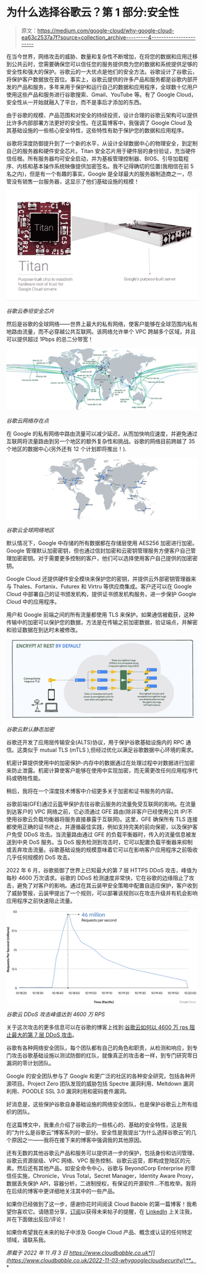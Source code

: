 # 为什么选择谷歌云？第 1 部分:安全性

> 原文：<https://medium.com/google-cloud/why-google-cloud-ea63c2537a7f?source=collection_archive---------4----------------------->

在当今世界，网络攻击的威胁、数量和复杂性不断增加，在将您的数据和应用迁移到公共云时，您需要确保您可以信任您的服务提供商为您的数据和系统提供足够的安全性和强大的保护。谷歌云的一大优点是他们的安全方法。谷歌设计了谷歌云，将保护客户数据放在首位。事实上，谷歌云提供的许多产品和服务都是谷歌内部开发的产品和服务，多年来用于保护和运行自己的数据和应用程序，全球数十亿用户使用这些产品和服务进行谷歌搜索、Gmail、YouTube 等。有了 Google Cloud，安全性从一开始就融入了平台，而不是事后才添加的东西。

由于谷歌的规模、产品范围和对安全的持续投资，设计合理的谷歌云架构可以提供比许多内部部署方法更好的安全性。在这篇博客中，我强调了 Google Cloud 及其基础设施的一些核心安全特性，这些特性有助于保护您的数据和应用程序。

谷歌将深度防御提升到了一个新的水平，从设计全球数据中心的物理安全，到定制自己的服务器和硬件安全芯片。Titan 安全芯片用于硬件层的身份验证，充当硬件信任根。所有服务器均可安全启动，并为基板管理控制器、BIOS、引导加载程序、内核和基本操作系统映像提供加密签名。我不记得确切的位置(我相信在前 5 名之内)，但是有一个有趣的事实，Google 是全球最大的服务器制造商之一，尽管没有销售一台服务器，这显示了他们基础设施的规模！

![](img/7191b33097b00361dd0f76e3da2b893c.png)

*谷歌云泰坦安全芯片*

然后是谷歌的全球网络——世界上最大的私有网络，使客户能够在全球范围内私有地路由流量，而不必穿越公共互联网。该网络允许单个 VPC 跨越多个区域，并且可以提供超过 1Pbps 的总二分带宽！

![](img/030570b6b3a777c106c38610d9e41bf8.png)

*谷歌云网络存在点*

在 Google 的私有网络中路由流量可以减少延迟，从而加快响应速度，并避免通过互联网将流量路由到另一个地区的额外复杂性和挑战。谷歌的网络目前跨越了 35 个地区的数据中心(另外还有 12 个计划即将推出！).

![](img/0e29368f704529392adb2b4650c9878f.png)

*谷歌云全球网络地区*

默认情况下，Google 中存储的所有数据都在存储层使用 AES256 加密进行加密。Google 管理默认加密密钥，但也通过信封加密和云密钥管理服务方便客户自己管理加密密钥。对于需要更多控制的客户，他们可以选择使用客户自己提供的加密密钥。

Google Cloud 还提供硬件安全模块来保护您的密钥，并提供云外部密钥管理器来与 Thales、Fortanix、Futurex 和 Virtru 等供应商集成。客户还可以在 Google Cloud 中部署自己的证书颁发机构，提供证书颁发机构服务，进一步保护 Google Cloud 中的应用程序。

用户和 Google 前端之间的所有流量都使用 TLS 来保护。如果通信被截获，这种传输中的加密可以保护您的数据，方法是在传输之前加密数据，验证端点，并解密和验证数据在到达时未被修改。

![](img/840e723c597c9f13859739543fe60a51.png)

*谷歌云默认静态加密*

谷歌还开发了应用层传输安全(ALTS)协议，用于保护谷歌基础设施内的 RPC 通信。这类似于 mutual TLS (mTLS ),但经过优化以满足谷歌数据中心环境的需求。

机密计算提供使用中的加密保护-内存中的数据通过在处理过程中对数据进行加密来防止泄露。机密计算使客户能够在使用中实现加密，而无需更改任何应用程序代码或牺牲性能。

稍后，我将在一个深度技术博客中介绍更多关于加密和证书服务的内容。

谷歌前端(GFE)通过云盔甲保护去往谷歌云服务的流量免受互联网的影响。在流量到达客户的 VPC 网络之前，它必须通过 GFE 路由(除非客户已经使用公共 IP/不使用谷歌云负载均衡器将服务直接暴露于互联网)。这里，GFE 确保所有 TLS 连接都使用正确的证书终止，并遵循最佳实践，例如支持完美的前向保密，以及保护客户免受 DDoS 攻击。当流量路由通过 GFE 的负载平衡器时，传入的流量信息被发送到中央 DoS 服务。当 DoS 服务检测到攻击时，它可以配置负载平衡器来抑制或丢弃攻击流量。谷歌基础设施的规模意味着它可以在影响客户应用程序之前吸收几乎任何规模的 DoS 攻击。

2022 年 6 月，谷歌抵御了世界上已知最大的第 7 层 HTTPS DDoS 攻击，峰值为每秒 4600 万次请求。谷歌的 DDoS 检测速度非常快，它在谷歌的边缘阻止了攻击，避免了对客户的影响。通过在其云装甲安全策略中配置自适应保护，客户收到了威胁警报，云装甲提出了一个规则，可以部署该规则以在攻击升级并有机会影响应用程序之前快速阻止流量。

![](img/fdcd55ab52561cffd39fa8f6487d49f0.png)

*谷歌云 DDoS 攻击峰值达到 4600 万 RPS*

关于这次攻击的更多信息可以在谷歌的博客上找到:[谷歌云如何以 4600 万 rps 阻止最大的第 7 层 DDoS 攻击](https://cloud.google.com/blog/products/identity-security/how-google-cloud-blocked-largest-layer-7-ddos-attack-at-46-million-rps)。

谷歌有各种网络安全团队，每个团队都有自己的角色和职责，从检测和响应，到专门攻击谷歌基础设施以测试防御的红队，就像真正的攻击者一样，到专门研究零日漏洞的零计划团队。

Google 的安全团队参与了 Google 和更广泛的社区的各种安全研究，包括各种开源项目。Project Zero 团队发现的威胁包括 Spectre 漏洞利用、Meltdown 漏洞利用、POODLE SSL 3.0 漏洞利用和密码套件漏洞。

好消息是，这些保护谷歌自身基础设施的网络安全团队，也是保护谷歌云上所有组织的团队。

在这篇博文中，我重点介绍了谷歌云的一些核心的、基础的安全特性，这是我的“为什么是谷歌云”博客系列的一部分。安全性是我提出“为什么选择谷歌云”的几个原因之一——我将在接下来的博客中强调我的其他原因。

还有无数的其他谷歌云产品和服务可以提供进一步的保护，包括身份和访问管理、谷歌云资源层级、VPC 网络、VPC 服务控制、谷歌云运营，即构成登陆区的元素。然后还有其他产品，如安全命令中心，谷歌与 BeyondCorp Enterprise 的零信任实施，Chronicle，Virus Total，Secret Manager，Identity Aware Proxy，数据丢失保护 API，容器分析，二进制授权，有保证的开源软件…不胜枚举。我将在后续的博客中更详细地关注其中的一些产品。

如果你已经做到了这一步，感谢你花时间阅读 Cloud Babble 的第一篇博客！我希望你喜欢它。请随意分享，[订阅](https://www.cloudbabble.co.uk/subscribe)以获得未来帖子的提醒，在 [LinkedIn](https://linkedin.com/in/jamiethompson85) 上关注我，并在下面做出反应/评论！

如果你希望我在未来的帖子中涉及 Google Cloud 产品、概念或认证的任何特定领域，请联系我。

*原载于 2022 年 11 月 3 日 https://www.cloudbabble.co.uk*[](https://www.cloudbabble.co.uk/2022-11-03-whygooglecloudsecurity/)**。**